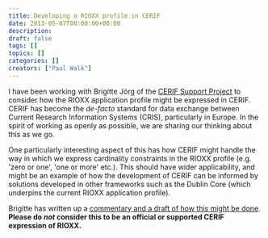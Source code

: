 ```yaml
---
title: Developing a RIOXX profile in CERIF
date: 2013-05-07T00:00:00+00:00
description: 
draft: false
tags: []
topics: []
categories: []
creators: ["Paul Walk"]
---
```


I have been working with Brigitte Jörg of the [CERIF Support Project](http://cerifsupport.org) to consider how the RIOXX application profile might be expressed in CERIF. CERIF has become the *de-facto* standard for data exchange between Current Research Information Systems (CRIS), particularly in Europe. In the spirit of working as openly as possible, we are sharing our thinking about this as we go.

One particularly interesting aspect of this has how CERIF might handle the way in which we express cardinality constraints in the RIOXX profile (e.g. 'zero or one', 'one or more' etc.). This should have wider applicability, and might be an example of how the development of CERIF can be informed by solutions developed in other frameworks such as the Dublin Core (which underpins the current RIOXX application profile).

Brigitte has written up a [commentary and a draft of how this might be done](http://www.cerifsupport.org/2013/05/05/rioxx-in-cerif/). **Please do *not* consider this to be an official or supported CERIF expression of RIOXX.**